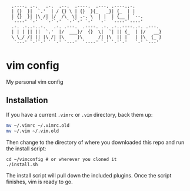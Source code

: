 ```
  .----. .-.   .-.  .--.  .----.  .---. .----..-.          
  | {}  }|  `.'  | / {} \ | {}  }{_   _}| {_  | |          
  | {}  }| |\ /| |/  /\  \| .-. \  | |  | {__ | `--.       
  `----' `-' ` `-'`-'  `-'`-' `-'  `-'  `----'`----'       
  .-. .-..-..-.   .-. .---.  .----. .-. .-..----..-. .---. 
  | | | || ||  `.'  |/  ___}/  {}  \|  `| || {_  | |/   __}
  \ \_/ /| || |\ /| |\     }\      /| |\  || |   | |\  {_ }
   `---' `-'`-' ` `-' `---'  `----' `-' `-'`-'   `-' `---' 
```

# vim config

My personal vim config

## Installation

If you have a current `.vimrc` or `.vim` directory, back them up:

``` bash
mv ~/.vimrc ~/.vimrc.old
mv ~/.vim ~/.vim.old
```

Then change to the directory of where you downloaded this repo and run the install script:

```
cd ~/vimconfig # or wherever you cloned it
./install.sh
```

The install script will pull down the included plugins. Once the script finishes, vim is ready to go.
